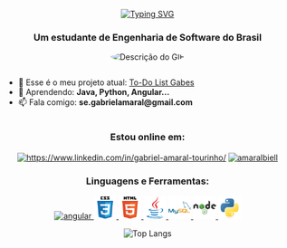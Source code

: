 <p align="center">
  <a href="https://git.io/typing-svg"><img src="https://readme-typing-svg.demolab.com?font=Roboto&weight=700&size=30&pause=1000&center=true&vCenter=true&random=true&width=435&lines=Hello+World!;Oi%F0%9F%91%8B%2C+eu+sou+Gabriel+Amaral!;+Hi%F0%9F%91%8B%2C+I'm+Gabriel+Amaral!;Hola%F0%9F%91%8B%2C+soy+Gabriel+Amaral!;Ciao%F0%9F%91%8B%2C+io+sono+Gabriel+Amaral!" alt="Typing SVG" /></a>
</p>
<h3 align="center">Um estudante de Engenharia de Software do Brasil</h3>

<p align="center">
  <img src="https://i.giphy.com/media/v1.Y2lkPTc5MGI3NjExYWhkejFudGRmdHllc2d0OWsyb2wxdWVyaW5vM3hranFwc3QyNDJpYSZlcD12MV9pbnRlcm5hbF9naWZfYnlfaWQmY3Q9Zw/vyPoD0c6U0oG1ThqBn/giphy.gif" alt="Descrição do GIF" width="200" height="200" style="border-radius: 50%; object-fit: cover;"/>
</p>


<div style="display: flex; align-items: center; justify-content: center;">
  <div style="flex: 1; text-align: left;">
    <ul>
      <li>🔭 Esse é o meu projeto atual: <a href="https://github.com/Amaral-Gabriel/To-Do-List-Gabes">To-Do List Gabes</a></li>
      <li>🌱 Aprendendo: <strong>Java, Python, Angular...</strong></li>
      <li>📫 Fala comigo: <strong>se.gabrielamaral@gmail.com</strong></li>
    </ul>
  </div>
</div>

<h3 align="center">Estou online em:</h3>
<p align="center">
<a href="https://www.linkedin.com/in/gabriel-amaral-tourinho/" target="blank"><img align="center" src="https://raw.githubusercontent.com/rahuldkjain/github-profile-readme-generator/master/src/images/icons/Social/linked-in-alt.svg" alt="https://www.linkedin.com/in/gabriel-amaral-tourinho/" height="30" width="40" /></a>
<a href="https://instagram.com/amaralbiell" target="blank"><img align="center" src="https://raw.githubusercontent.com/rahuldkjain/github-profile-readme-generator/master/src/images/icons/Social/instagram.svg" alt="amaralbiell" height="30" width="40" /></a>
</p>

<h3 align="center">Linguagens e Ferramentas:</h3>
<p align="center"> <a href="https://angular.io" target="_blank" rel="noreferrer"> <img src="https://angular.io/assets/images/logos/angular/angular.svg" alt="angular" width="40" height="40"/> </a> <a href="https://www.w3schools.com/css/" target="_blank" rel="noreferrer"> <img src="https://raw.githubusercontent.com/devicons/devicon/master/icons/css3/css3-original-wordmark.svg" alt="css3" width="40" height="40"/> </a> <a href="https://www.w3.org/html/" target="_blank" rel="noreferrer"> <img src="https://raw.githubusercontent.com/devicons/devicon/master/icons/html5/html5-original-wordmark.svg" alt="html5" width="40" height="40"/> </a> <a href="https://www.java.com" target="_blank" rel="noreferrer"> <img src="https://raw.githubusercontent.com/devicons/devicon/master/icons/java/java-original.svg" alt="java" width="40" height="40"/> </a> <a href="https://www.mysql.com/" target="_blank" rel="noreferrer"> <img src="https://raw.githubusercontent.com/devicons/devicon/master/icons/mysql/mysql-original-wordmark.svg" alt="mysql" width="40" height="40"/> </a> <a href="https://nodejs.org" target="_blank" rel="noreferrer"> <img src="https://raw.githubusercontent.com/devicons/devicon/master/icons/nodejs/nodejs-original-wordmark.svg" alt="nodejs" width="40" height="40"/> </a> <a href="https://www.python.org" target="_blank" rel="noreferrer"> <img src="https://raw.githubusercontent.com/devicons/devicon/master/icons/python/python-original.svg" alt="python" width="40" height="40"/> </a> </p>

<div align="center">
  <img src="https://github-readme-stats.vercel.app/api/top-langs/?username=amaral-gabriel&layout=compact" alt="Top Langs" />
</div>
